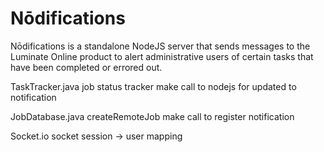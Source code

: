 # Nōdifications

Nōdifications is a standalone NodeJS server that sends messages to the Luminate Online product to alert administrative users of certain tasks that have been completed or errored out.

TaskTracker.java
  job status tracker
    make call to nodejs for updated to notification
    
JobDatabase.java
  createRemoteJob
    make call to register notification
    
Socket.io
  socket session -> user mapping
